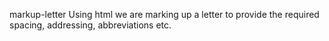 markup-letter Using html we are marking up a letter to provide the required spacing, addressing, abbreviations etc.
